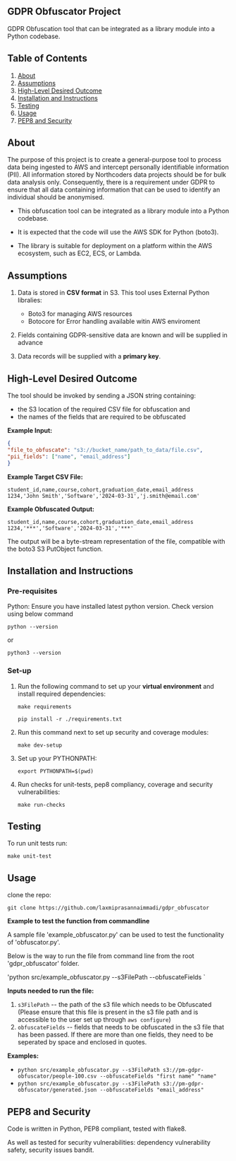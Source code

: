 ## GDPR Obfuscator Project
GDPR Obfuscation tool that can be integrated as a library module into a Python codebase.

## Table of Contents
1. [About](#about)
2. [Assumptions](#assumptions)
3. [High-Level Desired Outcome](#high-level-desired-outcome)
4. [Installation and Instructions](#installation-and-instructions)
5. [Testing](#testing)
6. [Usage](#usage)
7. [PEP8 and Security](#pep8-and-security)
 

## About
The purpose of this project is to create a general-purpose tool to process data being ingested to AWS and intercept personally identifiable information (PII). All information stored by Northcoders data projects should be for bulk data analysis only. Consequently, there is a requirement under GDPR to ensure that all data containing information that can be used to identify an individual should be anonymised.

- This obfuscation tool can be integrated as a library module into a Python codebase.

- It is expected that the code will use the AWS SDK for Python (boto3).

- The library is suitable for deployment on a platform within the AWS ecosystem, such as EC2, ECS, or Lambda.

## Assumptions 
1. Data is stored in **CSV format** in S3. This tool uses External Python libralies:
    - Boto3 for managing AWS resources
    - Botocore for Error handling available witin AWS enviroment

2. Fields containing GDPR-sensitive data are known and will be supplied in advance

3. Data records will be supplied with a **primary key**.


## High-Level Desired Outcome

The tool should be invoked by sending a JSON string containing: 
- the S3 location of the required CSV file for obfuscation and
- the names of the fields that are required to be obfuscated

**Example Input:**
```json
{
"file_to_obfuscate": "s3://bucket_name/path_to_data/file.csv",
"pii_fields": ["name", "email_address"]
}
```

**Example Target CSV File:**

```
student_id,name,course,cohort,graduation_date,email_address
1234,'John Smith','Software','2024-03-31','j.smith@email.com'
```
**Example Obfuscated Output:**

```
student_id,name,course,cohort,graduation_date,email_address
1234,'***','Software','2024-03-31','***'
```

The output will be a byte-stream representation of the file, compatible with the boto3 S3 PutObject function.

## Installation and Instructions

### Pre-requisites
Python: Ensure you have installed latest python version. Check version using below command
```
python --version 
```
or
```
python3 --version 
```

### Set-up 

1. Run the following command to set up your **virtual environment** and install required dependencies:
    ```
    make requirements

    pip install -r ./requirements.txt
    ```

2. Run this command next to set up security and coverage modules:
    ```
    make dev-setup
    ```

3. Set up your PYTHONPATH:
    ```
    export PYTHONPATH=$(pwd)
    ```

4. Run checks for unit-tests, pep8 compliancy, coverage and security vulnerabilities:
    ```
    make run-checks
    ```

## Testing 

To run unit tests run:
```
make unit-test
```

## Usage

clone the repo:
``` 
git clone https://github.com/laxmiprasannaimmadi/gdpr_obfuscator
```
**Example to test the function from commandline**

A sample file 'example_obfuscator.py' can be used to test the functionality of 'obfuscator.py'. 

Below is the way to run the file from command line from the root 'gdpr_obfuscator' folder.

'python src/example_obfuscator.py --s3FilePath <path of the s3 file in aws> --obfuscateFields <fields in the file that needs to be obfuscated>`
 
**Inputs needed to run the file:** 
1. `s3FilePath` -- the path of the s3 file which needs to be Obfuscated (Please ensure that this file is present in the s3 file path and is accessible to the user set up through `aws configure`)
2. `obfuscateFields` -- fields that needs to be obfuscated in the s3 file that has been passed. If there are more than one fields, they need to be seperated by space and enclosed in quotes. 

**Examples:**
* `python src/example_obfuscator.py --s3FilePath s3://pm-gdpr-obfuscator/people-100.csv --obfuscateFields "first name" "name"`
* `python src/example_obfuscator.py --s3FilePath s3://pm-gdpr-obfuscator/generated.json --obfuscateFields "email_address"`


## PEP8 and Security

Code is written in Python, PEP8 compliant, tested with flake8.

As well as tested for security vulnerabilities: dependency vulnerability safety, security issues bandit.